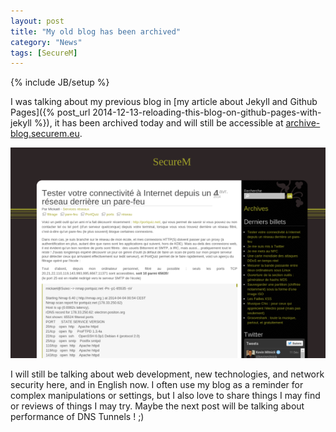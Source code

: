 ```yaml
---
layout: post
title: "My old blog has been archived"
category: "News"
tags: [SecureM]
---
```

{% include JB/setup %}

I was talking about my previous blog in [my article about Jekyll and Github Pages]({% post_url 2014-12-13-reloading-this-blog-on-github-pages-with-jekyll %}), it has been archived today and will still be accessible at [archive-blog.securem.eu](http://archive-blog.securem.eu/).

[![Access old blog](/assets/illustrations/archived-blog.png "Old SecureM blog")](http://archive-blog.securem.eu/)

I will still be talking about web development, new technologies, and network security here, and in English now. I often use my blog as a reminder for complex manipulations or settings, but I also love to share things I may find or reviews of things I may try. Maybe the next post will be talking about performance of DNS Tunnels ! ;)

